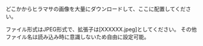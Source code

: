 どこかからヒラマサの画像を大量にダウンロードして、ここに配置してください。

ファイル形式はJPEG形式で、拡張子は[XXXXXX.jpeg]としてください。
その他ファイル名は読み込み時に意識しないため自由に設定可能。
